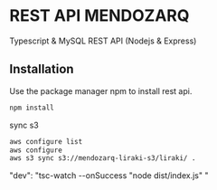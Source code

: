 # REST API MENDOZARQ

Typescript & MySQL REST API (Nodejs & Express)

## Installation

Use the package manager npm to install rest api.

```bash
npm install
```

sync s3

```bash
aws configure list
aws configure
aws s3 sync s3://mendozarq-liraki-s3/liraki/ .
```

<!-- "dev": "nodemon src/index.ts --exec ts-node" -->
<!-- git tag -a v1.0.0 -m "comment"  then git push --tags-->

"dev": "tsc-watch --onSuccess \"node dist/index.js\" "
